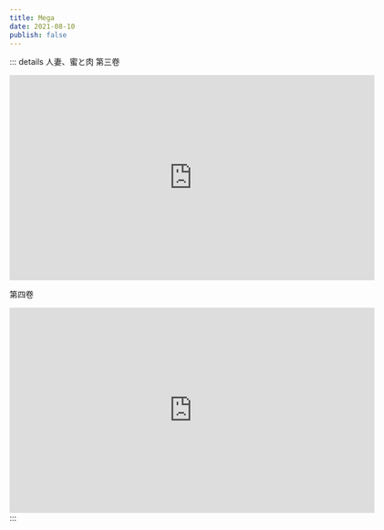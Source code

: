```yaml
---
title: Mega
date: 2021-08-10
publish: false
---
```


::: details 人妻、蜜と肉
第三卷

<iframe width="640" height="360" frameborder="0" src="https://mega.nz/embed/ZI8HTaDB#EULMP4Lw26NO78IHvynlnVNYxLqVREgLVV2Gcw9uLVQ" allowfullscreen ></iframe>

第四卷

<iframe width="640" height="360" frameborder="0" src="https://mega.nz/embed/oJtXWAAR#oaNFuensyaXGkgXPWbYryP0q_azqZS-9XUhROv2q5Ew" allowfullscreen ></iframe>
:::
